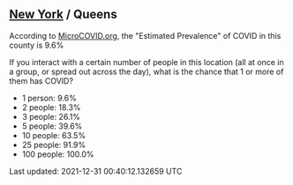 
## [New York](/united-states/new-york) / Queens

According to [MicroCOVID.org](http://microcovid.org),
the "Estimated Prevalence" of COVID in this county is 9.6%

If you interact with a certain number of people in this location
(all at once in a group, or spread out across the day), what is the chance that
1 or more of them has COVID?

- 1 person: 9.6%
- 2 people: 18.3%
- 3 people: 26.1%
- 5 people: 39.6%
- 10 people: 63.5%
- 25 people: 91.9%
- 100 people: 100.0%

Last updated: 2021-12-31 00:40:12.132659 UTC
